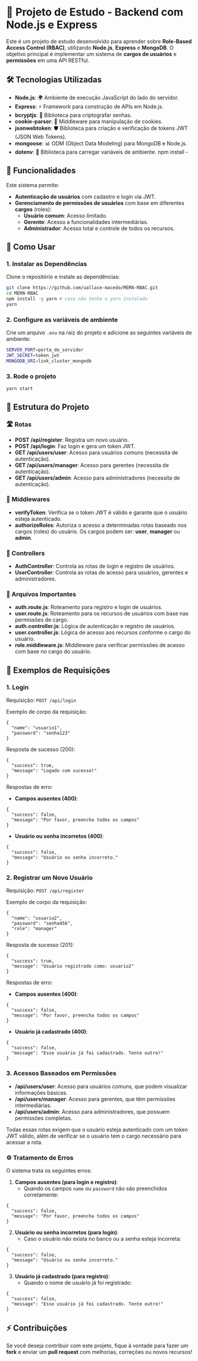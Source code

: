 # 🚀 Projeto de Estudo - Backend com Node.js e Express

Este é um projeto de estudo desenvolvido para aprender sobre **Role-Based Access Control (RBAC)**, utilizando **Node.js**, **Express** e **MongoDB**. O objetivo principal é implementar um sistema de **cargos de usuários** e **permissões** em uma API RESTful.

## 🛠️ Tecnologias Utilizadas

- **Node.js**: 🌍 Ambiente de execução JavaScript do lado do servidor.
- **Express**: ⚡ Framework para construção de APIs em Node.js.
- **bcryptjs**: 🔐 Biblioteca para criptografar senhas.
- **cookie-parser**: 🍪 Middleware para manipulação de cookies.
- **jsonwebtoken**: 🛡️ Biblioteca para criação e verificação de tokens JWT (JSON Web Tokens).
- **mongoose**: 📊 ODM (Object Data Modeling) para MongoDB e Node.js.
- **dotenv**: 🌱 Biblioteca para carregar variáveis de ambiente.
npm install -
## 📌 Funcionalidades

Este sistema permite:

- **Autenticação de usuários** com cadastro e login via JWT.
- **Gerenciamento de permissões de usuários** com base em diferentes **cargos** (roles):
  - **Usuário comum**: Acesso limitado.
  - **Gerente**: Acesso a funcionalidades intermediárias.
  - **Administrador**: Acesso total e controle de todos os recursos.

## 🔑 Como Usar

### 1. Instalar as Dependências

Clone o repositório e instale as dependências:

```bash
git clone https://github.com/uallace-macedo/MERN-RBAC.git
cd MERN-RBAC
npm install -g yarn # caso não tenha o yarn instalado
yarn
```

### 2. Configure as variáveis de ambiente

Crie um arquivo `.env` na raiz do projeto e adicione as seguintes variáveis de ambiente:

```bash
SERVER_PORT=porta_do_servidor
JWT_SECRET=token_jwt
MONGODB_URI=link_cluster_mongodb
```

### 3. Rode o projeto
```bash
yarn start
```


## 📂 Estrutura do Projeto

### 🛣️ Rotas

- **POST /api/register**: Registra um novo usuário.
- **POST /api/login**: Faz login e gera um token JWT.
- **GET /api/users/user**: Acesso para usuários comuns (necessita de autenticação).
- **GET /api/users/manager**: Acesso para gerentes (necessita de autenticação).
- **GET /api/users/admin**: Acesso para administradores (necessita de autenticação).

### 🔧 Middlewares

- **verifyToken**: Verifica se o token JWT é válido e garante que o usuário esteja autenticado.
- **authorizeRoles**: Autoriza o acesso a determinadas rotas baseado nos cargos (roles) do usuário. Os cargos podem ser: **user**, **manager** ou **admin**.

### 📜 Controllers

- **AuthController**: Controla as rotas de login e registro de usuários.
- **UserController**: Controla as rotas de acesso para usuários, gerentes e administradores.

### 📁 Arquivos Importantes

- **auth.route.js**: Roteamento para registro e login de usuários.
- **user.route.js**: Roteamento para os recursos de usuários com base nas permissões de cargo.
- **auth.controller.js**: Lógica de autenticação e registro de usuários.
- **user.controller.js**: Lógica de acesso aos recursos conforme o cargo do usuário.
- **role.middleware.js**: Middleware para verificar permissões de acesso com base no cargo do usuário.

## 📝 Exemplos de Requisições

### 1. **Login**

Requisição: `POST /api/login`

Exemplo de corpo da requisição:

```
{
  "name": "usuario1",
  "password": "senha123"
}
```

Resposta de sucesso (200):

```
{
  "success": true,
  "message": "Logado com sucesso!"
}
```

Respostas de erro:

- **Campos ausentes (400)**:

```
{
  "success": false,
  "message": "Por favor, preencha todos os campos"
}
```

- **Usuário ou senha incorretos (400)**:

```
{
  "success": false,
  "message": "Usuário ou senha incorreto."
}
```

### 2. **Registrar um Novo Usuário**

Requisição: `POST /api/register`

Exemplo de corpo da requisição:

```
{
  "name": "usuario2",
  "password": "senha456",
  "role": "manager"
}
```

Resposta de sucesso (201):

```
{
  "success": true,
  "message": "Usuário registrado como: usuario2"
}
```

Respostas de erro:

- **Campos ausentes (400)**:

```
{
  "success": false,
  "message": "Por favor, preencha todos os campos"
}
```

- **Usuário já cadastrado (400)**:

```
{
  "success": false,
  "message": "Esse usuário já foi cadastrado. Tente outro!"
}
```

### 3. **Acessos Baseados em Permissões**

- **/api/users/user**: Acesso para usuários comuns, que podem visualizar informações básicas.
- **/api/users/manager**: Acesso para gerentes, que têm permissões intermediárias.
- **/api/users/admin**: Acesso para administradores, que possuem permissões completas.

Todas essas rotas exigem que o usuário esteja autenticado com um token JWT válido, além de verificar se o usuário tem o cargo necessário para acessar a rota.

### ⚙️ Tratamento de Erros

O sistema trata os seguintes erros:

1. **Campos ausentes (para login e registro)**:
   - Quando os campos `name` ou `password` não são preenchidos corretamente:

```
{
  "success": false,
  "message": "Por favor, preencha todos os campos"
}
```

2. **Usuário ou senha incorretos (para login)**:
   - Caso o usuário não exista no banco ou a senha esteja incorreta:

```
{
  "success": false,
  "message": "Usuário ou senha incorreto."
}
```

3. **Usuário já cadastrado (para registro)**:
   - Quando o nome de usuário já foi registrado:

```
{
  "success": false,
  "message": "Esse usuário já foi cadastrado. Tente outro!"
}
```

## ⚡ Contribuições

Se você deseja contribuir com este projeto, fique à vontade para fazer um **fork** e enviar um **pull request** com melhorias, correções ou novos recursos!
